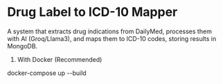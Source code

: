 # Drug Label to ICD-10 Mapper

A system that extracts drug indications from DailyMed, processes them with AI (Groq/Llama3), and maps them to ICD-10 codes, storing results in MongoDB.

1. With Docker (Recommended)

docker-compose up --build



